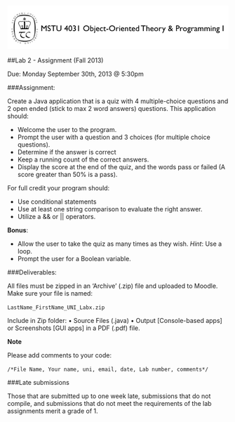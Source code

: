 ![MSTU-4031 Logo](../images/README_Header.png)

##Lab 2 - Assignment (Fall 2013)

Due: Monday September 30th, 2013 @ 5:30pm


###Assignment:

Create a Java application that is a quiz with 4 multiple-choice questions and 2 open ended (stick to max 2 word answers) questions. This application should:

*	Welcome the user to the program.
*	Prompt the user with a question and 3 choices (for multiple choice questions). 
*	Determine if the answer is correct
*	Keep a running count of the correct answers.
*	Display the score at the end of the quiz, and the words pass or failed (A score greater than 50% is a pass). 

For full credit your program should:

*	Use conditional statements
*	Use at least one string comparison to evaluate the right answer.
*	Utilize a && or || operators.

__Bonus__: 

*	Allow the user to take the quiz as many times as they wish. *Hint*: Use a loop.
*	Prompt the user for a Boolean variable.

###Deliverables: 

All files must be zipped in an ‘Archive’ (.zip) file and uploaded to Moodle. Make sure your file is named:

```LastName_FirstName_UNI_Labx.zip```

Include in Zip folder:
•	Source Files (.java)
•	Output [Console-based apps] or Screenshots [GUI apps] in a PDF (.pdf) file.

__Note__ 

Please add comments to your code: 

```/*File Name, Your name, uni, email, date, Lab number, comments*/```


###Late submissions 

Those that are submitted up to one week late, submissions that do not compile, and submissions that do not meet the requirements of the lab assignments merit a grade of 1.







